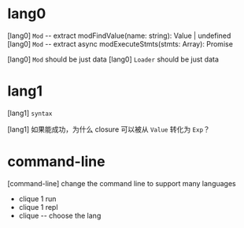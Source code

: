 # lang0

[lang0] `Mod` -- extract  modFindValue(name: string): Value | undefined
[lang0] `Mod` -- extract  async modExecuteStmts(stmts: Array<Stmt>): Promise<void>

[lang0] `Mod` should be just data
[lang0] `Loader` should be just data

# lang1

[lang1] `syntax`

[lang1] 如果能成功，为什么 closure 可以被从 `Value` 转化为 `Exp`？

# command-line

[command-line] change the command line to support many languages

- clique 1 run
- clique 1 repl
- clique -- choose the lang
